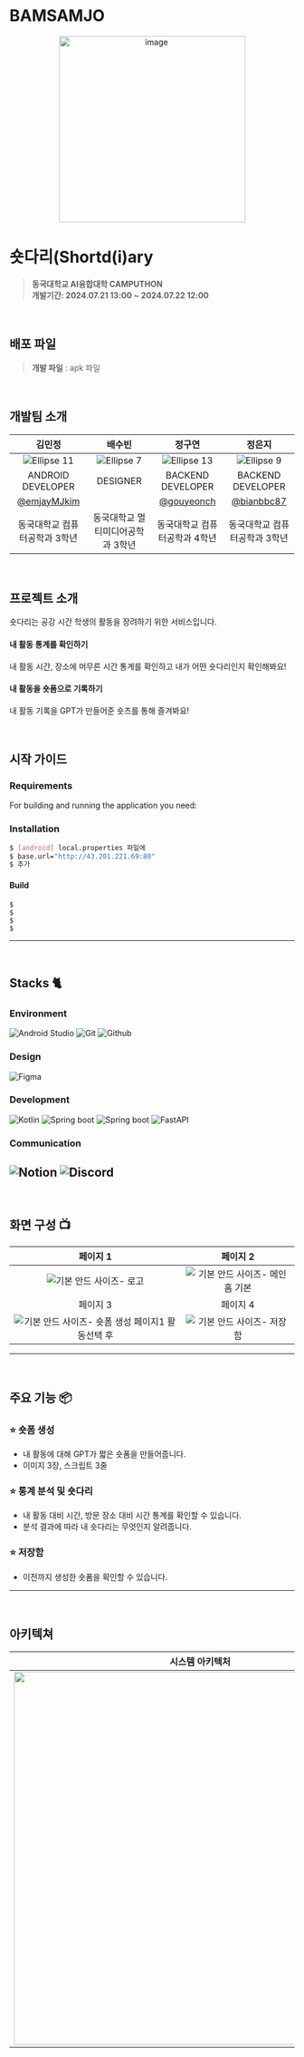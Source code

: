 # BAMSAMJO

<div align="center">
  
<img width="329" alt="image" src="https://github.com/user-attachments/assets/edc30b80-632e-47d6-a725-634426892f76">



</div>

# 숏다리(Shortd(i)ary
> **동국대학교 AI융합대학 CAMPUTHON** <br/> **개발기간: 2024.07.21 13:00 ~ 2024.07.22 12:00**

<br />

## 배포 파일
> **개발 파일** : apk 파일 <br>

<br />

## 개발팀 소개

|      김민정       |          배수빈         |           정구연         |       정은지         |                                                                                                               
| :------------------------------------------------------------------------------: | :---------------------------------------------------------------------------------------------------------------------------------------------------: | :---------------------------------------------------------------------------------------------------------------------------------------------------: | :---------------------------------------------------------------------------------------------------------------------------------------------------------------------------------------------------: | 
|  ![Ellipse 11](https://github.com/user-attachments/assets/47474751-145c-41ce-ba49-b2d114a39083) | ![Ellipse 7](https://github.com/user-attachments/assets/a11d618f-e0be-45b4-8ef7-4c1312a140d0)|![Ellipse 13](https://github.com/user-attachments/assets/efb60531-3f9f-46b4-8e72-fb608e0d0a77)|![Ellipse 9](https://github.com/user-attachments/assets/96bebd67-09d0-4754-bb03-9932a73875c9)|
|  ANDROID DEVELOPER  | DESIGNER | BACKEND DEVELOPER  | BACKEND DEVELOPER  |
|   [@emjayMJkim](https://github.com/emjayMJkim)   |  |   [@gouyeonch](https://github.com/gouyeonch)  | [@bianbbc87](https://github.com/bianbbc87)  |
| 동국대학교 컴퓨터공학과 3학년 | 동국대학교 멀티미디어공학과 3학년 | 동국대학교 컴퓨터공학과 4학년 | 동국대학교 컴퓨터공학과 3학년 | 

<br />

## 프로젝트 소개

숏다리는 공강 시간 학생의 활동을 장려하기 위한 서비스입니다.

#### 내 활동 통계를 확인하기

내 활동 시간, 장소에 머무른 시간 통계를 확인하고 내가 어떤 숏다리인지 확인해봐요!

#### 내 활동을 숏폼으로 기록하기

내 활동 기록을 GPT가 만들어준 숏츠를 통해 즐겨봐요!

<br />

## 시작 가이드
### Requirements
For building and running the application you need:

### Installation
``` bash
$ [android] local.properties 파일에
$ base.url="http://43.201.221.69:80"
$ 추가 
```
#### Build
```
$ 
$ 
$ 
$ 
```

---

<br />

## Stacks 🐈

### Environment
![Android Studio](https://img.shields.io/badge/androidstudio-3DDC84?style=for-the-badge&logo=androidstudio&logoColor=white)
![Git](https://img.shields.io/badge/Git-F05032?style=for-the-badge&logo=Git&logoColor=white)
![Github](https://img.shields.io/badge/GitHub-181717?style=for-the-badge&logo=GitHub&logoColor=white)      
### Design
![Figma](https://img.shields.io/badge/figma-F24E1E?style=for-the-badge&logo=figma&logoColor=white)  

### Development
![Kotlin](https://img.shields.io/badge/kotlin-7F52FF?style=for-the-badge&logo=kotlin&logoColor=white)
![Spring boot](https://img.shields.io/badge/springboot-6DB33F?style=for-the-badge&logo=springboot&logoColor=white)
![Spring boot](https://img.shields.io/badge/docker-2496ED?style=for-the-badge&logo=docker&logoColor=white)
![FastAPI](https://img.shields.io/badge/FastAPI-005571?style=for-the-badge&logo=fastapi)

### Communication
![Notion](https://img.shields.io/badge/Notion-000000?style=for-the-badge&logo=Notion&logoColor=white)
![Discord](https://img.shields.io/badge/discord-5865F2?style=for-the-badge&logo=discord&logoColor=white)
---

<br />

## 화면 구성 📺
| 페이지 1 |  페이지 2  |
| :-------------------------------------------: | :------------: |
| ![기본 안드 사이즈- 로고](https://github.com/user-attachments/assets/b97c39bd-a332-4c25-a5ec-41801158e6d2) | ![기본 안드 사이즈- 메인홈 기본](https://github.com/user-attachments/assets/c24c878f-5c28-44dc-8882-660aa9bfa2a8)|  
| 페이지 3   |  페이지 4   |  
|  ![기본 안드 사이즈- 숏폼 생성 페이지1 활동선택 후](https://github.com/user-attachments/assets/5779896c-beb2-4613-8ef4-ce1d9a03b10b) |![기본 안드 사이즈- 저장함](https://github.com/user-attachments/assets/3bde6c1e-23fc-44c8-bf1d-7f3ff37e9e9d)|

---

<br />

## 주요 기능 📦

### ⭐️ 숏폼 생성
- 내 활동에 대해 GPT가 짧은 숏폼을 만들어줍니다.
- 이미지 3장, 스크립트 3줄

### ⭐️ 통계 분석 및 숏다리
- 내 활동 대비 시간, 방문 장소 대비 시간 통계를 확인할 수 있습니다.
- 분석 결과에 따라 내 숏다리는 무엇인지 알려줍니다.

### ⭐️ 저장함
- 이전까지 생성한 숏폼을 확인할 수 있습니다.

---

<br />

## 아키텍쳐
<div align="center">
  
| 시스템 아키텍처 |
| :-------------------------------------------: | 
| <img width="658" src="https://github.com/user-attachments/assets/c1232fd8-065e-42a6-ba2d-5d566eb3a87d"> |


</div>

<br />
<br />
